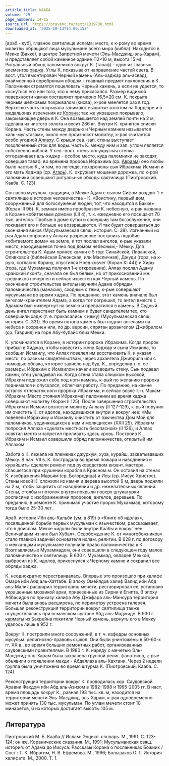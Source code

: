 ```yaml
---
article_title: КААБА
volume: '29'
page_numbers: 14-15
source_url: https://pravenc.ru/text/1319730.html
downloaded_at: '2025-10-13T14:09:15Z'
---
```


[араб.- куб], главное святилище ислама; место, к к-рому во время молитвы обращают лица мусульмане всего мира (кибла). Находится в Мекке (Бакке), в центре Запретной мечети (Эль-Масджид-эль-Харам), и представляет собой каменное здание (12×10 м, высота 15 м). Ритуальный обход паломников вокруг К. (таваф) - один из главных элементов [хаджа](https://pravenc.ru/text/хаджа.html). Углы К. показывают направление частей света. В вост. угол вмонтирован Черный камень (Аль-хаджар аль-асвад), окаймленный серебряным ободом,- главный предмет поклонения в К. Паломники стремятся поцеловать Черный камень, а если не удается, то коснуться его или того, кто к нему прикасался. Размер видимой поверхности камня составляет примерно 16,5×20 см. К. покрыта черным шелковым покрывалом (кисва), к-рое меняется раз в год. Верхнюю часть покрывала занимают вышитые золотом на бордюре и в медальонах изречения из [Корана](https://pravenc.ru/text/Корана.html); так же украшено покрывало, закрывающее дверь в К. Она возвышается над землей почти на 2 м, сделана из чистого золота и весит 286 кг. Внутри К. хранятся списки Корана. Часть стены между дверью и Черным камнем называется «аль-мультазам», около нее произносят молитву, к-рая считается особо угодной [Аллаху](https://pravenc.ru/text/Аллаху.html). С крыши сев.-зап. стены выступает позолоченный сток для воды. Часть К. между ним и зап. углом является собственно киблой. У сев.-вост. стены полукруглая стенка отгораживает аль-хиджр - особое место, куда паломники не заходят, совершая таваф; во времена пророка Ибрахима (ср. [Авраам](https://pravenc.ru/text/Авраам.html)) оно якобы было частью К., и там, по легенде, похоронены сын Ибрахима Исмаил и его мать Хаджар (ср. [Агарь](https://pravenc.ru/text/Агарь.html)). К. окружает мощеная дорожка, по к-рой паломники совершают ритуальные обходы святилища (Пиотровский. Кааба. С. 123).

Согласно мусульм. традиции, в Мекке Адам с сыном Сифом воздвиг 1-е святилище в истории человечества - К. «Воистину, первый дом, сооруженный для богослужения людей, тот, что находится в Бакке» (Коран III 96). К. земная имела прообразом К. небесную, к-рая названа в Коране «обитаемым домом» (LII 4), т. к. ежедневно его посещают 70 тыс. ангелов. Пробыв в доме сутки и совершив там богослужение, они покидают его и больше не возвращаются. И так будет совершаться до скончания веков (Мусульманская свящ. история. С. 38). Изгнанный из рая Адам попросил у Аллаха разрешение построить подобие «обитаемого дома» на земле, и тот послал ангелов, к-рые указали место, находившееся точно под домом небесным,- Мекку. Для строительства К. Адам принес камни с 5 гор: Синайской, Ливанской, Оливковой (библейская Елеонская, или Масличная), Джуди (гора, на к-рую, согласно Корану, опустился Ноев ковчег (Коран XI 44)) и Хиры (гора, где Мухаммад получил 1-е откровение). Аллах послал Адаму «райский яхонт», сначала он был белым, но от прикосновений мн. грешников почернел и сейчас известен как Черный камень. По окончании строительства ангелы научили Адама обрядам паломничества (манасик), сходным с теми, к-рые совершают мусульмане во время хаджа. По преданию, этот камень вначале был ангелом-хранителем Адама, а когда тот согрешил, то ангел вместе с Адамом был низвергнут на землю и превратился в камень. В Судный день ангел перестанет быть камнем и будет свидетелем тех, кто совершили хадж (т. е. прикасались к нему) (Мусульманская свящ. история. С. 331). Во время потопа камень был поднят ангелами на небеса и сохранен или, по др. версии, спрятан архангелом Джибрилом (ср. Гавриил) на горе Абу-Кубайс близ Мекки.

К. упоминается в Коране, в истории пророка Ибрахима. Когда пророк прибыл в Хиджаз, чтобы навестить жену Хаджар и сына Исмаила, то сообщил Исмаилу, что Аллах повелел им восстановить К. и указал место, по разным свидетельствам, через архангела Джибрила или с помощью облака, которое зависло над буд. К., определив т. о. ее размеры. Ибрахим с Исмаилом начали возводить стену. Сын подавал камни, отец укладывал их. Когда стена стала слишком высокой, Ибрахим подложил себе под ноги камень, к-рый по желанию пророка поднимался и опускался, облегчая работу. По преданию, на камне остался отпечаток ноги пророка Ибрахима, и сейчас возле т. н. Макам-Ибрахим (Место стояния Ибрахима) паломники во время хаджа совершают молитву (Коран II 125). После завершения строительства Ибрахим и Исмаил вознесли молитву Аллаху (II 127-129), к-рый поручил им очистить К. от идолов, находившихся внутри и вокруг нее: «Мы повелели Ибрахиму и Исмаилу очистить от язычества Дом Мой для паломников, уединяющихся в нем и молящихся» (XXII 25). Ибрахим попросил Аллаха «сделать местность безопасной» (II 126), и Аллах освятил место и запретил проливать здесь кровь. Построив К., Ибрахим и Исмаил совершили обряд паломничества, открытый им Аллахом.

Забота о К. лежала на племенах джурхум, хуза, курайш, захватывавших Мекку. В нач. VII в. К. пострадала во время пожара и наводнения и курайшиты сделали ремонт под руководством визант. мастера, спасшегося при крушении корабля в Красном м. Он оставил на стенах К. изображения Марьям (ср. Богородица) и Исы (ср. Иисус Христос). Стены новой К. сложили из камня и дерева высотой 9 м, дверь подняли на 2 м, чтобы защитить от наводнений и др. нежелательных явлений. Стены, столбы и потолок внутри покрыли поверх штукатурки росписями с изображениями пророков, ангелов, деревьев. По преданию, в ремонте К. принимал участие пророк Мухаммад, которому тогда было 25-30 лет.

Араб. историк Ибн аль-Кальби (ум. в 819) в «Книге об идолах», посвященной борьбе первых мусульман с язычеством, рассказывает, что в доислам. Мекке «идолы были внутри Каабы и вокруг нее. Величайшим из них был Хубал». Освобождение К. от «многобожников» стало главной задачей основателя ислам. религии. В 628 г. по договору с мекканцами мусульмане получили право паломничества к К. Возглавляемые Мухаммадом, они совершили в следующем году малое паломничество к святилищу. В 630 г. Мухаммад, овладев Меккой, выбросил из К. идолов, прикоснулся к Черному камню и сохранил все обряды хаджа.

К. неоднократно перестраивалась. Впервые это произошло при халифе Омаре ибн Абд аль-Хаттабе. В эпоху Омейядов халиф Валид ибн Абд аль-Малик расширил территорию мечети, реставрировал ее, установив украшенные мозаикой арки, привезенные из Сирии и Египта. В эпоху Аббасидов по приказу халифа Абу Джафара аль-Мансура территория мечети была вновь расширена, по периметру устроена галерея. Большая реконструкция территории вокруг святилища также осуществлялась при османском султане Абд аль-Маджиде. В 930 г. [карматы](https://pravenc.ru/text/карматы.html) из Бахрейна похитили Черный камень, вернуть его в Мекку удалось лишь в 952 г.

Вокруг К. построили много сооружений, в т. ч. кафедры основных мусульм. религиозно-правовых школ. Они были уничтожены в 50-60-х гг. XX в., во время больших ремонтных работ, организованных саудовскими правителями. В 1980 г. К. наряду с мечетью Эль-Масджид-эль-Харам была захвачена группой религ. фанатиков, к-рые объявили о появлении махди - Абдаллаха аль-Кахтани. Через 2 недели группа была уничтожена во время штурма К. (Пиотровский. Кааба. С. 124).

Реконструкция территории вокруг К. проводилась кор. Саудовской Аравии Фахдом ибн Абд аль-Азизом в 1982-1988 и 1995-2005 гг. В наст. время площадь вокруг К., равная 193 тыс. кв. м, находится на территории мечети Эль-Масджид-эль-Харам, к-рая одновременно может принять 130 тыс. мусульман. По углам мечети стоит 10 минаретов, 6 из которых достигает высоты 105 м.

## Литература

Пиотровский М. Б. Кааба // Ислам: Энцикл. словарь. М., 1991. С. 123-124; он же. Коранические сказания. М., 1991; Мусульманская свящ. история: от Адама до Иисуса: Рассказы Корана о посланниках Божиих / Сост.: Т. К. Ибрагим, Н. В. Ефремова. М., 1996; Большаков О. Г. История халифата. М., 2000. Т. 1.
